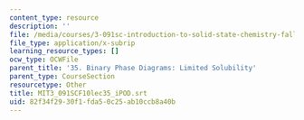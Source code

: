 ```yaml
---
content_type: resource
description: ''
file: /media/courses/3-091sc-introduction-to-solid-state-chemistry-fall-2010/82f34f2930f1fda50c25ab10ccb8a40b_MIT3_091SCF10lec35_iPOD.srt
file_type: application/x-subrip
learning_resource_types: []
ocw_type: OCWFile
parent_title: '35. Binary Phase Diagrams: Limited Solubility'
parent_type: CourseSection
resourcetype: Other
title: MIT3_091SCF10lec35_iPOD.srt
uid: 82f34f29-30f1-fda5-0c25-ab10ccb8a40b
---
```

